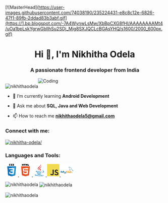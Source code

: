 [![MasterHead](https://user-images.githubusercontent.com/74038190/235224431-e8c8c12e-6826-47f1-89fb-2ddad83b3abf.gif](https://1.bp.blogspot.com/-7A4WynwLsMw/XbBpCXG8fHI/AAAAAAAAMt4/uOa1bpLskYgrwGbllhSu2SDj_Mig8SXJQCLcBGAsYHQ/s1600/2000_600px.gif)
<h1 align="center">Hi 👋, I'm Nikhitha Odela</h1>
<h3 align="center">A passionate frontend developer from India</h3>
<img align="right" alt="Coding" width="400" src="https://user-images.githubusercontent.com/105108549/190127191-945c97b4-f2e8-47fe-b1da-ff678d31c0ed.gif"

<p align="left"> <img src="https://komarev.com/ghpvc/?username=nikhithaodela&label=Profile%20views&color=0e75b6&style=flat" alt="nikhithaodela" /> </p>

- 🌱 I’m currently learning **Android Development**

- 💬 Ask me about **SQL, Java and Web Development**

- 📫 How to reach me **nikhithaodela5@gmail.com**

<h3 align="left">Connect with me:</h3>
<p align="left">
<a href="https://linkedin.com/in/nikhitha-odela/" target="blank"><img align="center" src="https://raw.githubusercontent.com/rahuldkjain/github-profile-readme-generator/master/src/images/icons/Social/linked-in-alt.svg" alt="nikhitha-odela/" height="30" width="40" /></a>
</p>

<h3 align="left">Languages and Tools:</h3>
<p align="left"> <a href="https://www.w3schools.com/css/" target="_blank" rel="noreferrer"> <img src="https://raw.githubusercontent.com/devicons/devicon/master/icons/css3/css3-original-wordmark.svg" alt="css3" width="40" height="40"/> </a> <a href="https://www.w3.org/html/" target="_blank" rel="noreferrer"> <img src="https://raw.githubusercontent.com/devicons/devicon/master/icons/html5/html5-original-wordmark.svg" alt="html5" width="40" height="40"/> </a> <a href="https://www.java.com" target="_blank" rel="noreferrer"> <img src="https://raw.githubusercontent.com/devicons/devicon/master/icons/java/java-original.svg" alt="java" width="40" height="40"/> </a> <a href="https://developer.mozilla.org/en-US/docs/Web/JavaScript" target="_blank" rel="noreferrer"> <img src="https://raw.githubusercontent.com/devicons/devicon/master/icons/javascript/javascript-original.svg" alt="javascript" width="40" height="40"/> </a> <a href="https://www.mysql.com/" target="_blank" rel="noreferrer"> <img src="https://raw.githubusercontent.com/devicons/devicon/master/icons/mysql/mysql-original-wordmark.svg" alt="mysql" width="40" height="40"/> </a> </p>

<p><img align="left" src="https://github-readme-stats.vercel.app/api/top-langs?username=nikhithaodela&show_icons=true&locale=en&layout=compact" alt="nikhithaodela" /></p>

<p>&nbsp;<img align="center" src="https://github-readme-stats.vercel.app/api?username=nikhithaodela&show_icons=true&locale=en" alt="nikhithaodela" /></p>

<p><img align="center" src="https://github-readme-streak-stats.herokuapp.com/?user=nikhithaodela&" alt="nikhithaodela" /></p>
